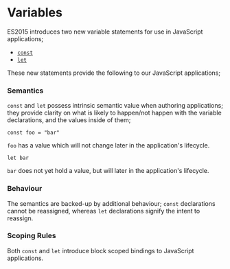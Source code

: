 # Variables

ES2015 introduces two new variable statements for use in JavaScript applications;

- [`const`](./const)
- [`let`](./let)

These new statements provide the following to our JavaScript applications;

### **Semantics**

`const` and `let` possess intrinsic semantic value when authoring applications; they provide clarity on what is likely to happen/not happen with the variable declarations, and the values inside of them;

```
const foo = "bar"
```

`foo` has a value which will not change later in the application's lifecycle.

```
let bar
```

`bar` does not yet hold a value, but will later in the application's lifecycle.

### **Behaviour**

The semantics are backed-up by additional behaviour; `const` declarations cannot be reassigned, whereas `let` declarations signify the intent to reassign.

### **Scoping Rules**

Both `const` and `let` introduce block scoped bindings to JavaScript applications.
